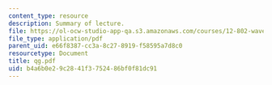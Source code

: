 ```yaml
---
content_type: resource
description: Summary of lecture.
file: https://ol-ocw-studio-app-qa.s3.amazonaws.com/courses/12-802-wave-motions-in-the-ocean-and-atmosphere-spring-2004/b4a6b0e29c2841f3752486bf0f81dc91_qg.pdf
file_type: application/pdf
parent_uid: e66f8387-cc3a-8c27-8919-f58595a7d8c0
resourcetype: Document
title: qg.pdf
uid: b4a6b0e2-9c28-41f3-7524-86bf0f81dc91
---
```

